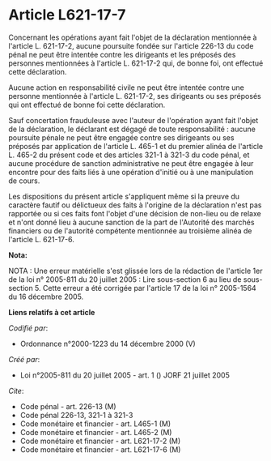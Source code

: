 # Article L621-17-7

Concernant les opérations ayant fait l'objet de la déclaration mentionnée à l'article L. 621-17-2, aucune poursuite fondée
sur l'article 226-13 du code pénal ne peut être intentée contre les dirigeants et les préposés des personnes mentionnées à
l'article L. 621-17-2 qui, de bonne foi, ont effectué cette déclaration.

Aucune action en responsabilité civile ne peut être intentée contre une personne mentionnée à l'article L. 621-17-2, ses
dirigeants ou ses préposés qui ont effectué de bonne foi cette déclaration.

Sauf concertation frauduleuse avec l'auteur de l'opération ayant fait l'objet de la déclaration, le déclarant est dégagé de
toute responsabilité : aucune poursuite pénale ne peut être engagée contre ses dirigeants ou ses préposés par application de
l'article L. 465-1 et du premier alinéa de l'article L. 465-2 du présent code et des articles 321-1 à 321-3 du code pénal, et
aucune procédure de sanction administrative ne peut être engagée à leur encontre pour des faits liés à une opération d'initié
ou à une manipulation de cours.

Les dispositions du présent article s'appliquent même si la preuve du caractère fautif ou délictueux des faits à l'origine de
la déclaration n'est pas rapportée ou si ces faits font l'objet d'une décision de non-lieu ou de relaxe et n'ont donné lieu à
aucune sanction de la part de l'Autorité des marchés financiers ou de l'autorité compétente mentionnée au troisième alinéa de
l'article L. 621-17-6.

**Nota:**

NOTA : Une erreur matérielle s'est glissée lors de la rédaction de l'article 1er de la loi n° 2005-811 du 20 juillet 2005 :
Lire sous-section 6 au lieu de sous-section 5. Cette erreur a été corrigée par l'article 17 de la loi n° 2005-1564 du 16
décembre 2005.

**Liens relatifs à cet article**

_Codifié par_:

  - Ordonnance n°2000-1223 du 14 décembre 2000 (V)

_Créé par_:

  - Loi n°2005-811 du 20 juillet 2005 - art. 1 () JORF 21 juillet 2005

_Cite_:

  - Code pénal - art. 226-13 (M)
  - Code pénal 226-13, 321-1 à 321-3
  - Code monétaire et financier - art. L465-1 (M)
  - Code monétaire et financier - art. L465-2 (M)
  - Code monétaire et financier - art. L621-17-2 (M)
  - Code monétaire et financier - art. L621-17-6 (M)
